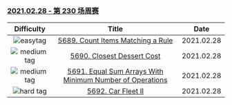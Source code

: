 ### [2021.02.28 - 第 230 场周赛](https://leetcode-cn.com/contest/weekly-contest-230/)

| Difficulty | Title | Date |
|:----------:|:-----:|:----:|
|![easytag](https://img.shields.io/badge/-easy-brightgreen)|[5689. Count Items Matching a Rule]()|2021.02.28|
|![medium tag](https://img.shields.io/badge/-medium-yellow)|[5690. Closest Dessert Cost]()|2021.02.28|
|![medium tag](https://img.shields.io/badge/-medium-yellow)|[5691. Equal Sum Arrays With Minimum Number of Operations]()|2021.02.28|
|![hard tag](https://img.shields.io/badge/-hard-red)|[5692. Car Fleet II]()|2021.02.28|
